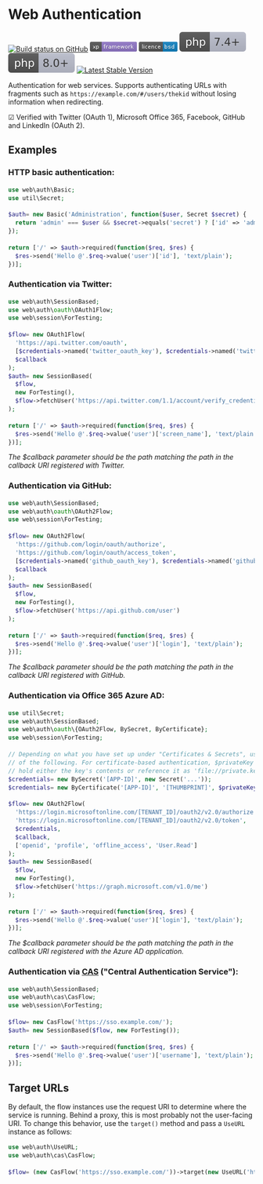 Web Authentication
==================

[![Build status on GitHub](https://github.com/xp-forge/web-auth/workflows/Tests/badge.svg)](https://github.com/xp-forge/web-auth/actions)
[![XP Framework Module](https://raw.githubusercontent.com/xp-framework/web/master/static/xp-framework-badge.png)](https://github.com/xp-framework/core)
[![BSD Licence](https://raw.githubusercontent.com/xp-framework/web/master/static/licence-bsd.png)](https://github.com/xp-framework/core/blob/master/LICENCE.md)
[![Requires PHP 7.4+](https://raw.githubusercontent.com/xp-framework/web/master/static/php-7_4plus.svg)](http://php.net/)
[![Supports PHP 8.0+](https://raw.githubusercontent.com/xp-framework/web/master/static/php-8_0plus.svg)](http://php.net/)
[![Latest Stable Version](https://poser.pugx.org/xp-forge/web-auth/version.svg)](https://packagist.org/packages/xp-forge/web-auth)

Authentication for web services. Supports authenticating URLs with fragments such as `https://example.com/#/users/thekid` without losing information when redirecting.

☑ Verified with Twitter (OAuth 1), Microsoft Office 365, Facebook, GitHub and LinkedIn (OAuth 2).

Examples
--------
### HTTP basic authentication:

```php
use web\auth\Basic;
use util\Secret;

$auth= new Basic('Administration', function($user, Secret $secret) {
  return 'admin' === $user && $secret->equals('secret') ? ['id' => 'admin'] : null;
});

return ['/' => $auth->required(function($req, $res) {
  $res->send('Hello @'.$req->value('user')['id'], 'text/plain');
})];
```

### Authentication via Twitter:

```php
use web\auth\SessionBased;
use web\auth\oauth\OAuth1Flow;
use web\session\ForTesting;

$flow= new OAuth1Flow(
  'https://api.twitter.com/oauth',
  [$credentials->named('twitter_oauth_key'), $credentials->named('twitter_oauth_secret')],
  $callback
);
$auth= new SessionBased(
  $flow,
  new ForTesting(),
  $flow->fetchUser('https://api.twitter.com/1.1/account/verify_credentials.json')
);

return ['/' => $auth->required(function($req, $res) {
  $res->send('Hello @'.$req->value('user')['screen_name'], 'text/plain');
})];
```

*The $callback parameter should be the path matching the path in the callback URI registered with Twitter.*

### Authentication via GitHub:

```php
use web\auth\SessionBased;
use web\auth\oauth\OAuth2Flow;
use web\session\ForTesting;

$flow= new OAuth2Flow(
  'https://github.com/login/oauth/authorize',
  'https://github.com/login/oauth/access_token',
  [$credentials->named('github_oauth_key'), $credentials->named('github_oauth_secret')],
  $callback
);
$auth= new SessionBased(
  $flow,
  new ForTesting(),
  $flow->fetchUser('https://api.github.com/user')
);

return ['/' => $auth->required(function($req, $res) {
  $res->send('Hello @'.$req->value('user')['login'], 'text/plain');
})];
```

*The $callback parameter should be the path matching the path in the callback URI registered with GitHub.*

### Authentication via Office 365 Azure AD:

```php
use util\Secret;
use web\auth\SessionBased;
use web\auth\oauth\{OAuth2Flow, BySecret, ByCertificate};
use web\session\ForTesting;

// Depending on what you have set up under "Certificates & Secrets", use one
// of the following. For certificate-based authentication, $privateKey can
// hold either the key's contents or reference it as 'file://private.key'
$credentials= new BySecret('[APP-ID]', new Secret('...'));
$credentials= new ByCertificate('[APP-ID]', '[THUMBPRINT]', $privateKey);

$flow= new OAuth2Flow(
  'https://login.microsoftonline.com/[TENANT_ID]/oauth2/v2.0/authorize',
  'https://login.microsoftonline.com/[TENANT_ID]/oauth2/v2.0/token',
  $credentials,
  $callback,
  ['openid', 'profile', 'offline_access', 'User.Read']
);
$auth= new SessionBased(
  $flow,
  new ForTesting(),
  $flow->fetchUser('https://graph.microsoft.com/v1.0/me')
);

return ['/' => $auth->required(function($req, $res) {
  $res->send('Hello @'.$req->value('user')['login'], 'text/plain');
})];
```

*The $callback parameter should be the path matching the path in the callback URI registered with the Azure AD application.*

### Authentication via [CAS](https://apereo.github.io/cas) ("Central Authentication Service"):

```php
use web\auth\SessionBased;
use web\auth\cas\CasFlow;
use web\session\ForTesting;

$flow= new CasFlow('https://sso.example.com/');
$auth= new SessionBased($flow, new ForTesting());

return ['/' => $auth->required(function($req, $res) {
  $res->send('Hello @'.$req->value('user')['username'], 'text/plain');
})];
```

Target URLs
-----------
By default, the flow instances use the request URI to determine where the service is running. Behind a proxy, this is most probably not the user-facing URI. To change this behavior, use the `target()` method and pass a `UseURL` instance as follows:

```php
use web\auth\UseURL;
use web\auth\cas\CasFlow;

$flow= (new CasFlow('https://sso.example.com/'))->target(new UseURL('https://service.example.com/'));
```